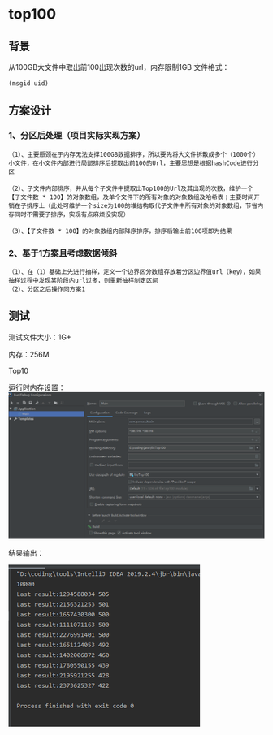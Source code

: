 # top100
## 背景
从100GB大文件中取出前100出现次数的url，内存限制1GB
文件格式：

```
(msgid uid)
```




## 方案设计
### 1、分区后处理（项目实际实现方案）

```
（1）、主要瓶颈在于内存无法支撑100GB数据排序，所以要先将大文件拆散成多个（1000个）小文件，在小文件内部进行局部排序后提取出前100的Url，主要思想是根据hashCode进行分区

（2）、子文件内部排序，并从每个子文件中提取出Top100的Url及其出现的次数，维护一个【子文件数 * 100】的对象数组，及单个文件下的所有对象的对象数组及哈希表；主要时间开销在子排序上（此处可维护一个size为100的堆结构取代子文件中所有对象的对象数组，节省内存同时不需要子排序，实现有点麻烦没实现）

（3）、【子文件数 * 100】的对象数组内部降序排序，排序后输出前100项即为结果
```



### 2、基于1方案且考虑数据倾斜

```
（1）、在（1）基础上先进行抽样，定义一个边界区分数组存放着分区边界值url（key），如果抽样过程中发现某阶段内url过多，则重新抽样制定区间
（2）、分区之后操作同方案1
```



## 测试

测试文件大小：1G+

内存：256M

Top10



运行时内存设置：
![img0](resource\img\img0.png)



结果输出：

![result](resource\img\result.png)